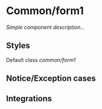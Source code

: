 # Common&#x2F;form1

_Simple component description..._

## Styles

Default class _common&#x2F;form1_

## Notice/Exception cases

## Integrations
